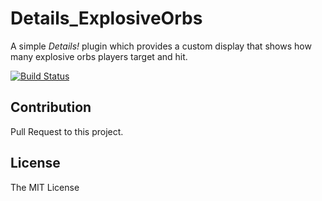 # Details_ExplosiveOrbs

A simple *Details!* plugin which provides a custom display that shows how many explosive orbs players target and hit.

[![Build Status](https://github.com/LiangYuxuan/Details_ExplosiveOrbs/workflows/build/badge.svg)](https://github.com/LiangYuxuan/Details_ExplosiveOrbs/actions?workflow=build)

## Contribution

Pull Request to this project.

## License

The MIT License
